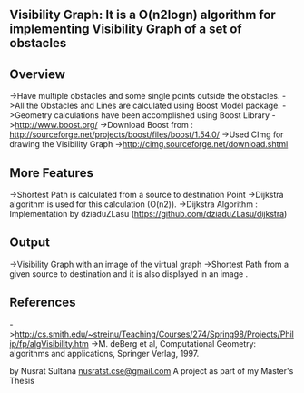 Visibility Graph: It is a O(n2logn) algorithm for implementing Visibility Graph of a set of obstacles
------------------------------------------------------------------------------------------------------

Overview
---------

->Have multiple obstacles and some single points outside the obstacles.
->All the Obstacles and Lines are calculated using Boost Model package.
->Geometry calculations have been accomplished using Boost Library
->http://www.boost.org/
->Download Boost from : http://sourceforge.net/projects/boost/files/boost/1.54.0/
->Used CImg for drawing the Visibility Graph
->http://cimg.sourceforge.net/download.shtml

More Features
--------------
->Shortest Path is calculated from a source to destination Point
->Dijkstra algorithm is used for this calculation (O(n2)). 
->Dijkstra Algorithm : Implementation by dziaduZLasu (https://github.com/dziaduZLasu/dijkstra)


Output
------
->Visibility Graph with an image of the virtual graph
->Shortest Path from a given source to destination and it is also displayed in an image .

References
-----------
->http://cs.smith.edu/~streinu/Teaching/Courses/274/Spring98/Projects/Philip/fp/algVisibility.htm
->M. deBerg et al, Computational Geometry: algorithms and applications, Springer Verlag, 1997. 

by Nusrat Sultana <nusratst.cse@gmail.com>
A project as part of my Master's Thesis
